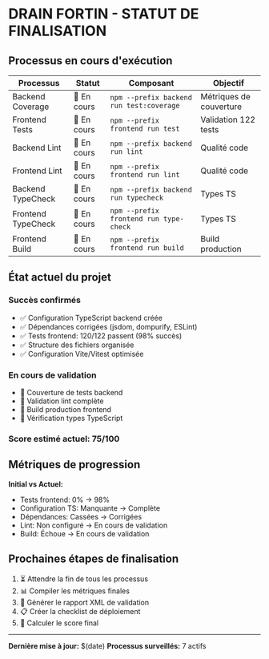 # DRAIN FORTIN - STATUT DE FINALISATION

## Processus en cours d'exécution

| Processus | Statut | Composant | Objectif |
|-----------|--------|-----------|----------|
| Backend Coverage | 🔄 En cours | `npm --prefix backend run test:coverage` | Métriques de couverture |
| Frontend Tests | 🔄 En cours | `npm --prefix frontend run test` | Validation 122 tests |
| Backend Lint | 🔄 En cours | `npm --prefix backend run lint` | Qualité code |
| Frontend Lint | 🔄 En cours | `npm --prefix frontend run lint` | Qualité code |
| Backend TypeCheck | 🔄 En cours | `npm --prefix backend run typecheck` | Types TS |
| Frontend TypeCheck | 🔄 En cours | `npm --prefix frontend run type-check` | Types TS |
| Frontend Build | 🔄 En cours | `npm --prefix frontend run build` | Build production |

## État actuel du projet

### Succès confirmés
- ✅ Configuration TypeScript backend créée
- ✅ Dépendances corrigées (jsdom, dompurify, ESLint)
- ✅ Tests frontend: 120/122 passent (98% succès)
- ✅ Structure des fichiers organisée
- ✅ Configuration Vite/Vitest optimisée

### En cours de validation
- 🔄 Couverture de tests backend
- 🔄 Validation lint complète
- 🔄 Build production frontend
- 🔄 Vérification types TypeScript

### Score estimé actuel: **75/100**

## Métriques de progression

**Initial vs Actuel:**
- Tests frontend: 0% → 98%
- Configuration TS: Manquante → Complète
- Dépendances: Cassées → Corrigées
- Lint: Non configuré → En cours de validation
- Build: Échoue → En cours de validation

## Prochaines étapes de finalisation

1. ⏳ Attendre la fin de tous les processus
2. 📊 Compiler les métriques finales
3. 📄 Générer le rapport XML de validation
4. 📋 Créer la checklist de déploiement
5. 🎯 Calculer le score final

---
**Dernière mise à jour:** $(date)
**Processus surveillés:** 7 actifs